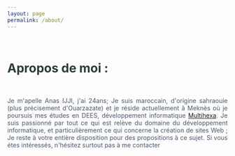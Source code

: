 ```yaml
---
layout: page
permalink: /about/
---
```

<br>
<h1 style="color:#273e3b;">Apropos de moi :</h1>
<br>
<p style="color:#49566e; text-align:justify;">Je m'apelle Anas IJJI, j'ai 24ans; Je suis maroccain, d'origine sahraouie (plus précisement d'Ouarzazate) et je réside actuellement â Meknès où je poursuis mes études en DEES, développement informatique <a href="www.multihexa-meknes.ma">Multihexa</a>.
Je suis passionné par tout ce qui est relève du domaine du développement informatique, et particulièrement ce qui concerne la création de sites Web ;
Je reste à votre entière disposition pour des propositions à ce sujet.
Si vous étes intéressés, n'hésitez surtout pas à me contacter </p>


